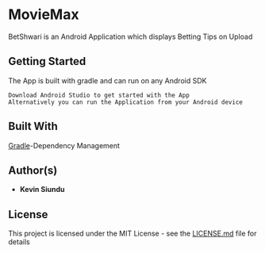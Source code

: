# MovieMax

BetShwari is an Android Application which displays Betting Tips on Upload

## Getting Started

The App is built with gradle and can run on any Android SDK
```
Download Android Studio to get started with the App
Alternatively you can run the Application from your Android device
```

## Built With

[Gradle](https://gradle.org/)-Dependency Management

## Author(s)

* **Kevin Siundu**

## License

This project is licensed under the MIT License - see the [LICENSE.md](LICENSE.md) file for details
